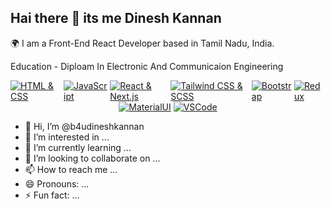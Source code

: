 ## Hai there 👋 its me Dinesh Kannan

🌍 I am a Front-End React Developer based in Tamil Nadu, India.

Education - Diploam In Electronic And Communicaion Engineering
<div style="display: flex; justify-content: center; align-items: center;">
    <a href="https://skillicons.dev"><img src="https://skillicons.dev/icons?i=html,css" alt="HTML & CSS"></a>
  &nbsp;
    <a href="https://skillicons.dev"><img src="https://skillicons.dev/icons?i=js" alt="JavaScript"></a>
    &nbsp;
    <a href="https://skillicons.dev"><img src="https://skillicons.dev/icons?i=react,next" alt="React & Next.js"></a>
    &nbsp;
    <a href="https://skillicons.dev"><img src="https://skillicons.dev/icons?i=tailwind,scss" alt="Tailwind CSS & SCSS"></a>
    &nbsp;
    <a href="https://skillicons.dev"><img src="https://skillicons.dev/icons?i=bootstrap" alt="Bootstrap"></a>
    &nbsp;
    <a href="https://skillicons.dev"><img src="https://skillicons.dev/icons?i=redux" alt="Redux"></a>
    &nbsp;
   
</div>
<div style="display: flex; justify-content: center; align-items: center;">
    <a href="https://skillicons.dev"><img src="https://skillicons.dev/icons?i=materialui" alt="MaterialUI"></a>
    &nbsp;
    <a href="https://skillicons.dev"><img src="https://skillicons.dev/icons?i=vscode" alt="VSCode"></a>
</div>

- 👋 Hi, I’m @b4udineshkannan
- 👀 I’m interested in ...
- 🌱 I’m currently learning ...
- 💞️ I’m looking to collaborate on ...
- 📫 How to reach me ...
- 😄 Pronouns: ...
- ⚡ Fun fact: ...

<!---
b4udineshkannan/b4udineshkannan is a ✨ special ✨ repository because its `README.md` (this file) appears on your GitHub profile.
You can click the Preview link to take a look at your changes.
--->

